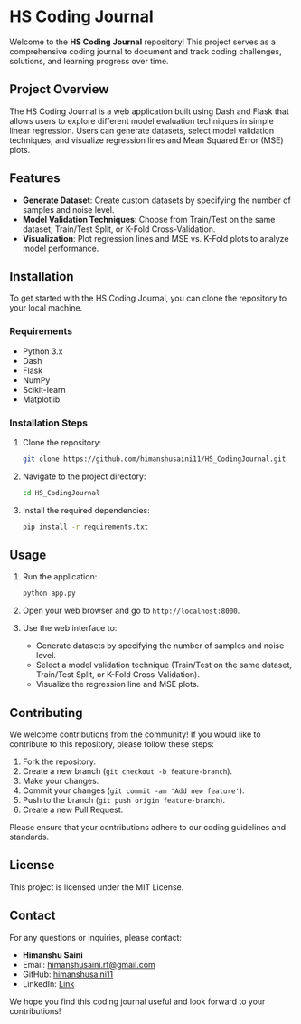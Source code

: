 # HS Coding Journal

Welcome to the **HS Coding Journal** repository! This project serves as a comprehensive coding journal to document and track coding challenges, solutions, and learning progress over time.

## Project Overview

The HS Coding Journal is a web application built using Dash and Flask that allows users to explore different model evaluation techniques in simple linear regression. Users can generate datasets, select model validation techniques, and visualize regression lines and Mean Squared Error (MSE) plots.

## Features

- **Generate Dataset**: Create custom datasets by specifying the number of samples and noise level.
- **Model Validation Techniques**: Choose from Train/Test on the same dataset, Train/Test Split, or K-Fold Cross-Validation.
- **Visualization**: Plot regression lines and MSE vs. K-Fold plots to analyze model performance.

## Installation

To get started with the HS Coding Journal, you can clone the repository to your local machine.

### Requirements

- Python 3.x
- Dash
- Flask
- NumPy
- Scikit-learn
- Matplotlib

### Installation Steps

1. Clone the repository:
    ```bash
    git clone https://github.com/himanshusaini11/HS_CodingJournal.git
    ```
2. Navigate to the project directory:
    ```bash
    cd HS_CodingJournal
    ```
3. Install the required dependencies:
    ```bash
    pip install -r requirements.txt
    ```

## Usage

1. Run the application:
    ```bash
    python app.py
    ```
2. Open your web browser and go to `http://localhost:8000`.

3. Use the web interface to:
   - Generate datasets by specifying the number of samples and noise level.
   - Select a model validation technique (Train/Test on the same dataset, Train/Test Split, or K-Fold Cross-Validation).
   - Visualize the regression line and MSE plots.

## Contributing

We welcome contributions from the community! If you would like to contribute to this repository, please follow these steps:

1. Fork the repository.
2. Create a new branch (`git checkout -b feature-branch`).
3. Make your changes.
4. Commit your changes (`git commit -am 'Add new feature'`).
5. Push to the branch (`git push origin feature-branch`).
6. Create a new Pull Request.

Please ensure that your contributions adhere to our coding guidelines and standards.

## License

This project is licensed under the MIT License.

## Contact

For any questions or inquiries, please contact:

- **Himanshu Saini**
- Email: [himanshusaini.rf@gmail.com](mailto:himanshusaini.rf@gmail.com)
- GitHub: [himanshusaini11](https://github.com/himanshusaini11)
- LinkedIn: [Link](https://www.linkedin.com/in/sainihimanshu/)

We hope you find this coding journal useful and look forward to your contributions!
